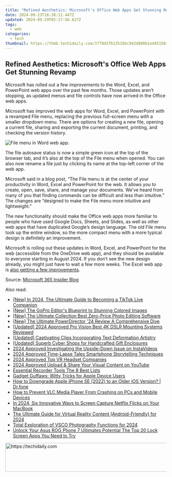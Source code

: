 ```yaml
---
title: "Refined Aesthetics: Microsoft's Office Web Apps Get Stunning Revamp"
date: 2024-09-23T16:38:11.447Z
updated: 2024-09-29T05:17:56.627Z
tags:
  - web
categories:
  - tech
thumbnail: https://thmb.techidaily.com/1f78d2fb13516bc942d880b1ed451501538b368f9a6b178eea0c04126c8f2280.jpg
---
```


## Refined Aesthetics: Microsoft's Office Web Apps Get Stunning Revamp

Microsoft has rolled out a few improvements to the Word, Excel, and PowerPoint web apps over the past few months. Those updates aren’t stopping, as updated menus and file controls have now arrived in the Office web apps.

 Microsoft has improved the web apps for Word, Excel, and PowerPoint with a revamped File menu, replacing the previous full-screen menu with a smaller dropdown menu. There are options for creating a new file, opening a current file, sharing and exporting the current document, printing, and checking the version history.

![File menu in Word web app.](https://static1.howtogeekimages.com/wordpress/wp-content/uploads/2024/07/untitled-1.png) 

 The file autosave status is now a simple green icon at the top of the browser tab, and it’s also at the top of the File menu when opened. You can also now rename a file just by clicking its name at the top-left corner of the web app.

 Microsoft said in a blog post, “The File menu is at the center of your productivity in Word, Excel and PowerPoint for the web. It allows you to create, open, save, share, and manage your documents. We’ve heard from many of you that finding commands can be difficult and less than intuitive.” The changes are “designed to make the File menu more intuitive and lightweight.”

 The new functionality should make the Office web apps more familiar to people who have used Google Docs, Sheets, and Slides, as well as other web apps that have duplicated Google’s design language. The old File menu took up the entire window, so the more compact menu with a more typical design is definitely an improvement.

 Microsoft is rolling out these updates in Word, Excel, and PowerPoint for the web (accessible from the OneDrive web app), and they should be available to everyone starting in August 2024\. If you don’t see the new design already, you might just have to wait a few more weeks. The Excel web app is [also getting a few improvements](https://video-capture.techidaily.com/in-2024-capture-call-transcript-for-study/).

 Source: [Microsoft 365 Insider Blog](https://insider.microsoft365.com/en-us/blog/file-menu-improvements-in-word-excel-and-powerpoint-for-the-web)

<ins class="adsbygoogle"
     style="display:block"
     data-ad-format="autorelaxed"
     data-ad-client="ca-pub-7571918770474297"
     data-ad-slot="1223367746"></ins>

<ins class="adsbygoogle"
     style="display:block"
     data-ad-client="ca-pub-7571918770474297"
     data-ad-slot="8358498916"
     data-ad-format="auto"
     data-full-width-responsive="true"></ins>

<span class="atpl-alsoreadstyle">Also read:</span>
<div><ul>
<li><a href="https://tiktok-clips.techidaily.com/new-in-2024-the-ultimate-guide-to-becoming-a-tiktok-live-companion/"><u>[New] In 2024, The Ultimate Guide to Becoming a TikTok Live Companion</u></a></li>
<li><a href="https://some-skills.techidaily.com/new-the-gopro-editors-blueprint-to-stunning-colored-images/"><u>[New] The GoPro Editor's Blueprint to Stunning Colored Images</u></a></li>
<li><a href="https://some-skills.techidaily.com/new-the-ultimate-collection-best-zero-price-photo-editing-software/"><u>[New] The Ultimate Collection Best Zero-Price Photo Editing Software</u></a></li>
<li><a href="https://some-skills.techidaily.com/new-the-ultimate-powerdirector-24-review-a-comprehensive-dive/"><u>[New] The Ultimate PowerDirector '24 Review A Comprehensive Dive</u></a></li>
<li><a href="https://fox-helps.techidaily.com/updated-2024-approved-pro-vision-best-4k-dslr-mounting-systems-reviewed/"><u>[Updated] 2024 Approved Pro Vision Best 4K DSLR Mounting Systems Reviewed</u></a></li>
<li><a href="https://extra-lessons.techidaily.com/updated-captivating-clips-incorporating-text-deformation-artistry/"><u>[Updated] Captivating Clips Incorporating Text Deformation Artistry</u></a></li>
<li><a href="https://some-approaches.techidaily.com/updated-superb-cyber-shops-for-handcrafted-gift-enclosures/"><u>[Updated] Superb Cyber Shops for Handcrafted Gift Enclosures</u></a></li>
<li><a href="https://some-skills.techidaily.com/2024-approved-investigating-the-upside-down-issue-on-instavideos/"><u>2024 Approved Investigating the Upside-Down Issue on InstaVideos</u></a></li>
<li><a href="https://some-skills.techidaily.com/2024-approved-time-lapse-tales-smartphone-storytelling-techniques/"><u>2024 Approved Time-Lapse Tales Smartphone Storytelling Techniques</u></a></li>
<li><a href="https://some-skills.techidaily.com/2024-approved-top-vr-headset-companies/"><u>2024 Approved Top VR Headset Companies</u></a></li>
<li><a href="https://some-skills.techidaily.com/2024-approved-upload-and-share-your-visual-content-on-youtube/"><u>2024 Approved Upload & Share Your Visual Content on YouTube</u></a></li>
<li><a href="https://screen-sharing-recording.techidaily.com/essential-recorder-tools-the-8-best-lists/"><u>Essential Recorder Tools The 8 Best Lists</u></a></li>
<li><a href="https://technical-tips.techidaily.com/gadget-guffaws-witty-tricks-for-apple-device-users/"><u>Gadget Guffaws: Witty Tricks for Apple Device Users</u></a></li>
<li><a href="https://techidaily.com/how-to-downgrade-apple-iphone-se-2022-to-an-older-ios-version-drfone-by-drfone-ios-system-repair-ios-system-repair/"><u>How to Downgrade Apple iPhone SE (2022) to an Older iOS Version? | Dr.fone</u></a></li>
<li><a href="https://some-knowledge.techidaily.com/how-to-prevent-vlc-media-player-from-crashing-on-pcs-and-mobile-devices/"><u>How to Prevent VLC Media Player From Crashing on PCs and Mobile Devices</u></a></li>
<li><a href="https://screen-recording.techidaily.com/in-2024-six-innovative-ways-to-screen-capture-netflix-flicks-on-your-macbook/"><u>In 2024, Six Innovative Ways to Screen Capture Netflix Flicks on Your MacBook</u></a></li>
<li><a href="https://some-skills.techidaily.com/the-ultimate-guide-for-virtual-reality-content-android-friendly-for-2024/"><u>The Ultimate Guide for Virtual Reality Content (Android-Friendly) for 2024</u></a></li>
<li><a href="https://some-skills.techidaily.com/total-exploration-of-vsco-photography-functions-for-2024/"><u>Total Exploration of VSCO Photography Functions for 2024</u></a></li>
<li><a href="https://android-unlock.techidaily.com/unlock-your-asus-rog-phone-7-ultimates-potential-the-top-20-lock-screen-apps-you-need-to-try-by-drfone-android/"><u>Unlock Your Asus ROG Phone 7 Ultimates Potential The Top 20 Lock Screen Apps You Need to Try</u></a></li>
</ul></div>

<!-- affiliate ads begin -->
<a href="https://ephamedtechinc.pxf.io/c/5597632/2136623/26400" target="_top" id="2136623">
  <img src="//a.impactradius-go.com/display-ad/26400-2136623" border="0" alt="https://techidaily.com" width="728" height="90"/>
</a>
<img height="0" width="0" src="https://ephamedtechinc.pxf.io/i/5597632/2136623/26400" style="position:absolute;visibility:hidden;" border="0" />
<!-- affiliate ads end -->

